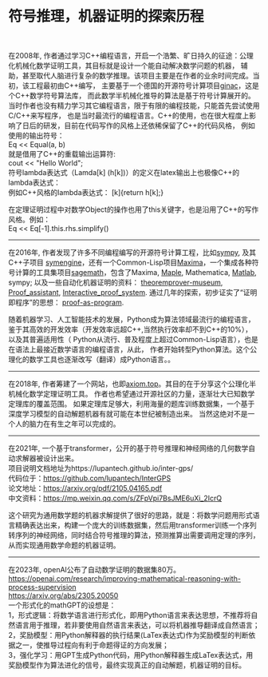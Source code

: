 
# 符号推理，机器证明的探索历程
  <br>
  
  
在2008年,
作者通过学习C++编程语言，开启一个浩繁、旷日持久的征途：公理化机械化数学证明工具，其目标就是设计一个能自动解决数学问题的机器，
辅助，甚至取代人脑进行复杂的数学推理。该项目主要是在作者的业余时间完成。当初，该工程最初由C++编写，
主要基于一个德国的开源符号计算项目[ginac](https://www.ginac.de/)，这是个C++数学符号算法库，
而此数学半机械化推导的算法是基于符号计算展开的。
当时作者也没有精力学习其它编程语言，限于有限的编程技能，只能首先尝试使用C/C++来写程序，
也是当时最流行的编程语言。C++的使用，也在很大程度上影响了日后的研发，目前在代码写作的风格上还依稀保留了C++的代码风格，
例如使用的输出符号：  
Eq << Equal(a, b)  
就是借用了C++的重载输出运算符:  
cout << "Hello World";  
符号lambda表达式（Lamda[k] (h[k])）的定义在latex输出上也极像C++的lambda表达式：  
例如C++风格的lambda表达式： [k]{return h[k];}  

在定理证明过程中对数学Object的操作也用了this关键字，也是沿用了C++的写作风格。例如：  
Eq << Eq[-1].this.rhs.simplify()  



------
在2016年, 作者发现了许多不同编程编写的开源符号计算工程，比如[sympy](https://www.sympy.org/en/index.html), 及其C++子项目 [symengine](https://github.com/symengine/symengine.git)，还有一个Common-Lisp项目[Maxima](http://maxima.sourceforge.net)，一个集成各种符号计算的工具集项目[sagemath](https://www.sagemath.org/)，包含了Maxima, [Maple](https://www.maplesoft.com/products/Maple/),
Mathematica, [Matlab](https://www.mathworks.com/products/matlab.html), sympy; 以及一些自动化机器证明的资料： [theoremprover-museum](https://theoremprover-museum.github.io/),
[Proof_assistant](https://en.wikipedia.org/wiki/Proof_assistant), 
[Interactive_proof_system](https://en.wikipedia.org/wiki/Interactive_proof_system).
通过几年的探索，初步证实了“证明即程序”的思想：
[proof-as-program](https://en.wikipedia.org/wiki/Curry%E2%80%93Howard_correspondence).

随着机器学习、人工智能技术的发展，Python成为算法领域最流行的编程语言，鉴于其高效的开发效率（开发效率远超C++,当然执行效率却不到C++的10%），
以及其普遍适用性（ Python从流行、普及程度上超过Common-Lisp语言），也是在语法上最接近数学语言的编程语言，从此，
作者开始转型Python算法。这个公理化的数学工具也逐渐改写（翻译）成Python语言。。 

--------
在2018年, 作者筹建了一个网站，也即[axiom.top](../axiom)。其目的在于分享这个公理化半机械化数学定理证明工具。
作者也希望通过开源社区的力量，逐渐壮大已知数学定理库的覆盖范围。
如果定理库足够大，利用海量的题库训练数据集，一个基于深度学习模型的自动解题机器有就可能在本世纪被制造出来。
当然这绝对不是一个人的脑力在有生之年可以完成的。

--------
在2021年, 一个基于transformer，公开的基于符号推理和神经网络的几何数学自动求解器被设计出来。  
项目说明文档地址为https://lupantech.github.io/inter-gps/  
代码位于：https://github.com/lupantech/InterGPS  
论文地址：https://arxiv.org/pdf/2105.04165.pdf  
中文资料：https://mp.weixin.qq.com/s/ZFpVpi7BsJME6uXi_2IcrQ  

这个研究为通用数学题的机器求解提供了很好的思路，就是：将数学问题用形式语言精确表达出来，构建一个庞大的训练数据集，然后用transformer训练一个序列转序列的神经网络，同时结合符号推理的算法，预测推算出需要调用定理的序列，从而实现通用数学命题的机器证明。  

--------
在2023年, openAI公布了自动数学证明的数据集80万。  
https://openai.com/research/improving-mathematical-reasoning-with-process-supervision  
https://arxiv.org/abs/2305.20050  
一个形式化的mathGPT的设想是：  
1，形式逻辑：将数学语言进行形式化，即用Python语言来表达思想，不推荐将自然语言用于推理，若非要使用自然语言来表达，可以将机器推导翻译成自然语言；  
2，奖励模型：用Python解释器的执行结果(LaTex表达式)作为奖励模型的判断依据之一，使推导过程向有利于命题得证的方向发展；  
3，强化学习：用GPT生成Python代码，用Python解释器生成LaTex表达式，用奖励模型作为算法进化的信号，最终实现真正的自动解题，机器证明的目标。  
